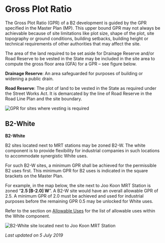 # Gross Plot Ratio

The Gross Plot Ratio (GPR) of a B2 development is guided by the GPR specified in the Master Plan (MP). This upper bound GPR may not always be achievable because of site limitations like plot size, shape of the plot, site topography or ground conditions, building setbacks, building height or technical requirements of other authorities that may affect the site.

The area of the land required to be set aside for Drainage Reserve and/or Road Reserve to be vested in the State may be included in the site area to compute the gross floor area (GFA) for a GPR – see figure below.

**Drainage Reserve**: An area safeguarded for purposes of building or widening a public drain.

**Road Reserve**: The plot of land to be vested in the State as required under the Street Works Act. It is demarcated by the line of Road Reserve in the Road Line Plan and the site boundary.

![GPR for sites where vesting is required](https://www.ura.gov.sg/-/media/Corporate/Guidelines/Development-control/Flats-Condominiums/F01_Gross_Plot_Ratio.jpg?h=100%25&w=100%25)

## B2-White

**B2-White**

B2 sites located next to MRT stations may be zoned B2-W. The white component is to provide flexibility for industrial companies in such locations to accommodate synergistic White uses.

For such B2-W sites, a minimum GPR shall be achieved for the permissible B2 uses first. This minimum GPR for B2 uses is indicated in the square brackets on the Master Plan.

For example, in the map below, the site next to Joo Koon MRT Station is zoned “**2.5 \[B-2.0\] W**”. A B2-W site would have an overall allowable GPR of 2.5. A minimum GPR of 2.0 must be achieved and used for industrial purposes before the remaining GPR 0.5 may be unlocked for White uses.

Refer to the section on [Allowable Uses](https://www.ura.gov.sg/Corporate/Guidelines/Development-Control/Non-Residential/B2/Allowable-Uses) for the list of allowable uses within the White component.

![B2-White site located next to Joo Koon MRT Station](https://www.ura.gov.sg/-/media/Corporate/Guidelines/Development-control/Industrial/B2-White-Site.jpg?h=100%25&w=100%25)

*Last updated on 5 July 2019*
